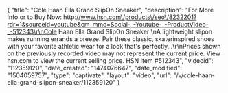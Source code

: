 {
    "title": "Cole Haan Ella Grand SlipOn Sneaker",
    "description": "For More Info or to Buy Now: http:\/\/www.hsn.com\/products\/seo\/8232201?rdr=1&sourceid=youtube&cm_mmc=Social-_-Youtube-_-ProductVideo-_-512343\r\nCole Haan Ella Grand SlipOn Sneaker \nA lightweight slipon makes running errands a breeze. Pair these classic, skaterinspired shoes with your favorite athletic wear for a look that's perfectly...\r\nPrices shown on the previously recorded video may not represent the current price.  View hsn.com to view the current selling price. HSN Item #512343",
    "videoid": "112359120",
    "date_created": "1474076647",
    "date_modified": "1504059757",
    "type": "captivate",
    "layout": "video",
    "url": "\/v\/cole-haan-ella-grand-slipon-sneaker\/112359120"
}